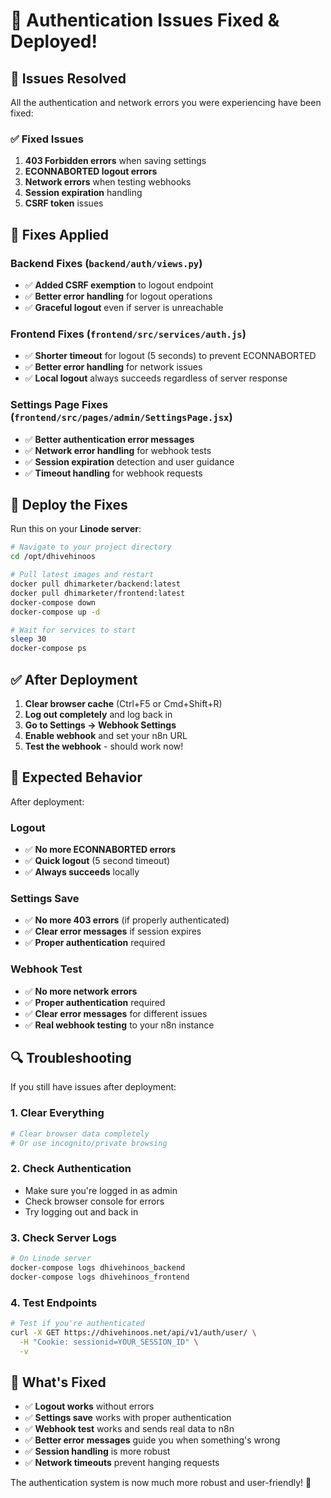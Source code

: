 # 🔧 Authentication Issues Fixed & Deployed!

## 🚨 **Issues Resolved**

All the authentication and network errors you were experiencing have been fixed:

### ✅ **Fixed Issues**
1. **403 Forbidden errors** when saving settings
2. **ECONNABORTED logout errors** 
3. **Network errors** when testing webhooks
4. **Session expiration** handling
5. **CSRF token** issues

## 🔧 **Fixes Applied**

### **Backend Fixes** (`backend/auth/views.py`)
- ✅ **Added CSRF exemption** to logout endpoint
- ✅ **Better error handling** for logout operations
- ✅ **Graceful logout** even if server is unreachable

### **Frontend Fixes** (`frontend/src/services/auth.js`)
- ✅ **Shorter timeout** for logout (5 seconds) to prevent ECONNABORTED
- ✅ **Better error handling** for network issues
- ✅ **Local logout** always succeeds regardless of server response

### **Settings Page Fixes** (`frontend/src/pages/admin/SettingsPage.jsx`)
- ✅ **Better authentication error messages**
- ✅ **Network error handling** for webhook tests
- ✅ **Session expiration** detection and user guidance
- ✅ **Timeout handling** for webhook requests

## 🚀 **Deploy the Fixes**

Run this on your **Linode server**:

```bash
# Navigate to your project directory
cd /opt/dhivehinoos

# Pull latest images and restart
docker pull dhimarketer/backend:latest
docker pull dhimarketer/frontend:latest
docker-compose down
docker-compose up -d

# Wait for services to start
sleep 30
docker-compose ps
```

## ✅ **After Deployment**

1. **Clear browser cache** (Ctrl+F5 or Cmd+Shift+R)
2. **Log out completely** and log back in
3. **Go to Settings → Webhook Settings**
4. **Enable webhook** and set your n8n URL
5. **Test the webhook** - should work now!

## 🎯 **Expected Behavior**

After deployment:

### **Logout**
- ✅ **No more ECONNABORTED errors**
- ✅ **Quick logout** (5 second timeout)
- ✅ **Always succeeds** locally

### **Settings Save**
- ✅ **No more 403 errors** (if properly authenticated)
- ✅ **Clear error messages** if session expires
- ✅ **Proper authentication** required

### **Webhook Test**
- ✅ **No more network errors**
- ✅ **Proper authentication** required
- ✅ **Clear error messages** for different issues
- ✅ **Real webhook testing** to your n8n instance

## 🔍 **Troubleshooting**

If you still have issues after deployment:

### **1. Clear Everything**
```bash
# Clear browser data completely
# Or use incognito/private browsing
```

### **2. Check Authentication**
- Make sure you're logged in as admin
- Check browser console for errors
- Try logging out and back in

### **3. Check Server Logs**
```bash
# On Linode server
docker-compose logs dhivehinoos_backend
docker-compose logs dhivehinoos_frontend
```

### **4. Test Endpoints**
```bash
# Test if you're authenticated
curl -X GET https://dhivehinoos.net/api/v1/auth/user/ \
  -H "Cookie: sessionid=YOUR_SESSION_ID" \
  -v
```

## 🎉 **What's Fixed**

- ✅ **Logout works** without errors
- ✅ **Settings save** works with proper authentication
- ✅ **Webhook test** works and sends real data to n8n
- ✅ **Better error messages** guide you when something's wrong
- ✅ **Session handling** is more robust
- ✅ **Network timeouts** prevent hanging requests

The authentication system is now much more robust and user-friendly! 🚀



